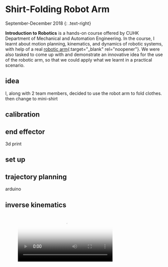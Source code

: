 # Shirt-Folding Robot Arm
September-December 2018 
{: .text-right}

**Introduction to Robotics** is a hands-on course offered by CUHK Department of Mechanical and Automation Engineering. In the course, I learnt about motion planning, kinematics, and dynamics of robotic systems, with help of a real [robotic arm](http://www.cuhk.edu.hk/english/features/darwin-lau.html){:target="_blank" rel="noopener"}. We were also tasked to come up with and demonstrate an innovative idea for the use of the robotic arm, so that we could apply what we learnt in a practical scenario. 

## idea
I, along with 2 team members, decided to use the robot arm to fold clothes. 
then change to mini-shirt

## calibration

## end effector
3d print

## set up

## trajectory planning
arduino

## inverse kinematics

<figure class="video_container">
  <video controls="true" allowfullscreen="true" poster="path/to/poster_image.png">
    <source src="/assets/images/shirt-folding.mp4" type="video/mp4">
  </video>
</figure>
